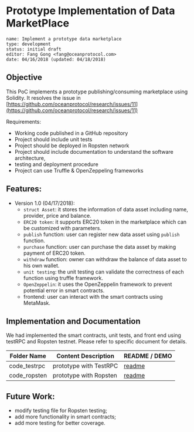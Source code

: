# Prototype Implementation of Data MarketPlace 

```
name: Implement a prototype data marketplace 
type: development
status: initial draft
editor: Fang Gong <fang@oceanprotocol.com>
date: 04/16/2018 (updated: 04/18/2018)
```

## Objective

This PoC implements a prototype publishing/consuming marketplace using Solidity. It resolves the issue in [https://github.com/oceanprotocol/research/issues/11](https://github.com/oceanprotocol/research/issues/11)

Requirements:

* Working code published in a GitHub repository
* Project should include unit tests
* Project should be deployed in Ropsten network
* Project should include documentation to understand the software architecture, 
* testing and deployment procedure
* Project can use Truffle & OpenZeppeling frameworks

## Features:
* Version 1.0 (04/17/2018): 
	* `struct Asset`: it stores the information of data asset including name, provider, price and balance.
	* `ERC20 token`: it supports ERC20 token in the marketplace which can be customized with parameters.
	* `publish` function: user can register new data asset using `publish` function.
	* `purchase` function: user can purchase the data asset by making payment of ERC20 token.
	* `withdraw` function: owner can withdraw the balance of data asset to his own wallet.
	* `unit testing`: the unit testing can validate the correctness of each function using truffle framework.
	* `OpenZeppelin`: it uses the OpenZeppelin framework to prevent potential error in smart contracts.
	* frontend: user can interact with the smart contracts using MetaMask.

## Implementation and Documentation

We had implemented the smart contracts, unit tests, and front end using testRPC and Ropsten testnet. Please refer to specific document for details.

Folder Name  |  Content Description | README / DEMO 
--- | --- | --- |
code_testrpc | prototype with TestRPC | [readme](code_testrpc/README.md)
code_ropsten | prototype with Ropsten | [readme](code_ropsten/README.md)

## Future Work:

* modify testing file for Ropsten testing;
* add more functionality in smart contracts;
* add more testing for better coverage.

